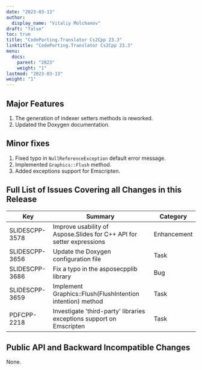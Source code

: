 ```yaml
---
date: "2023-03-13"
author:
  display_name: "Vitaliy Molchanov"
draft: "false"
toc: true
title: "CodePorting.Translator Cs2Cpp 23.3"
linktitle: "CodePorting.Translator Cs2Cpp 23.3"
menu:
  docs:
    parent: "2023"
    weight: "1"
lastmod: "2023-03-13"
weight: "1"
---
```


## Major Features ##

1. The generation of indexer setters methods is reworked.
1. Updated the Doxygen documentation.

## Minor fixes ##

1. Fixed typo in `NullReferenceException` default error message.
1. Implemented `Graphics::Flush` method.
1. Added exceptions support for Emscripten.

## Full List of Issues Covering all Changes in this Release ##

| Key | Summary | Category |
| --- | --- | --- |
| SLIDESCPP-3578 | Improve usability of Aspose.Slides for C++ API for setter expressions | Enhancement |
| SLIDESCPP-3656 | Update the Doxygen configuration file | Task |
| SLIDESCPP-3686 | Fix a typo in the asposecpplib library | Bug |
| SLIDESCPP-3659 | Implement Graphics::Flush(FlushIntention intention) method | Task |
| PDFCPP-2218 | Investigate 'third-party' libraries exceptions support on Emscripten | Task |

## Public API and Backward Incompatible Changes ##

None.
